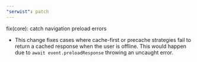 ```yaml
---
"serwist": patch
---
```


fix(core): catch navigation preload errors

- This change fixes cases where cache-first or precache strategies fail to return a cached response when the user is offline. This would happen due to `await event.preloadResponse` throwing an uncaught error.
